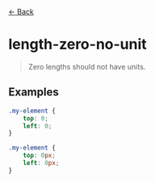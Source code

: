 [&#x2190; Back](./)
# length-zero-no-unit

> Zero lengths should not have units.

 

## Examples

<code-highlight>
 
<div slot="correct">

```css
.my-element {
    top: 0;
    left: 0;
}
```

</div>

 
<div slot="incorrect">

```css
.my-element {
    top: 0px;
    left: 0px;
}
```

</div>

 
</code-highlight>

